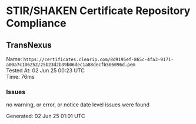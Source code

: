 # STIR/SHAKEN Certificate Repository Compliance

## TransNexus

Name: `https://certificates.clearip.com/8d9195ef-865c-4fa3-9171-a00a7c106252/25b23d2b39b06dec1a88decfb505096d.pem`\
Tested At: 02 Jun 25 00:23 UTC\
Time: 76ms

### Issues

no warning, or error, or notice date level issues were found

Generated: 02 Jun 25 01:01 UTC